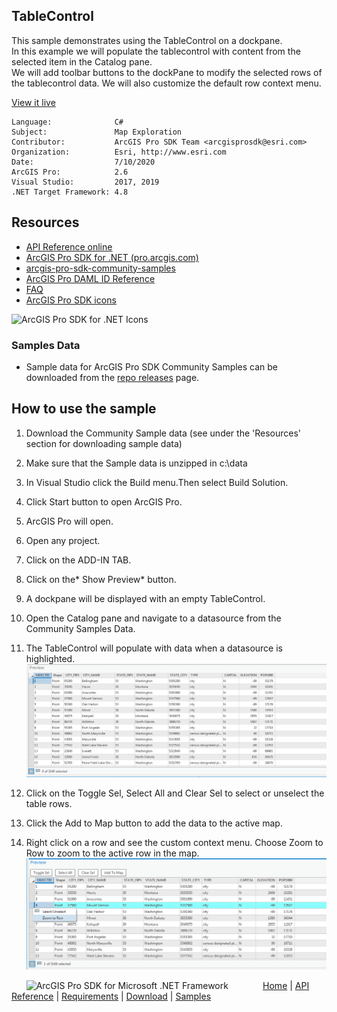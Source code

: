 ## TableControl

<!-- TODO: Write a brief abstract explaining this sample -->
This sample demonstrates using the TableControl on a dockpane.   
In this example we will populate the tablecontrol with content from the selected item in the Catalog pane.   
We will add toolbar buttons to the dockPane to modify the selected rows of the tablecontrol data. We will also customize the default row context menu.   
  


<a href="http://pro.arcgis.com/en/pro-app/sdk/" target="_blank">View it live</a>

<!-- TODO: Fill this section below with metadata about this sample-->
```
Language:              C#
Subject:               Map Exploration
Contributor:           ArcGIS Pro SDK Team <arcgisprosdk@esri.com>
Organization:          Esri, http://www.esri.com
Date:                  7/10/2020
ArcGIS Pro:            2.6
Visual Studio:         2017, 2019
.NET Target Framework: 4.8
```

## Resources

* [API Reference online](https://pro.arcgis.com/en/pro-app/sdk/api-reference)
* <a href="https://pro.arcgis.com/en/pro-app/sdk/" target="_blank">ArcGIS Pro SDK for .NET (pro.arcgis.com)</a>
* [arcgis-pro-sdk-community-samples](https://github.com/Esri/arcgis-pro-sdk-community-samples)
* [ArcGIS Pro DAML ID Reference](https://github.com/Esri/arcgis-pro-sdk/wiki/ArcGIS-Pro-DAML-ID-Reference)
* [FAQ](https://github.com/Esri/arcgis-pro-sdk/wiki/FAQ)
* [ArcGIS Pro SDK icons](https://github.com/Esri/arcgis-pro-sdk/releases/tag/2.4.0.19948)

![ArcGIS Pro SDK for .NET Icons](https://Esri.github.io/arcgis-pro-sdk/images/Home/Image-of-icons.png  "ArcGIS Pro SDK Icons")

### Samples Data

* Sample data for ArcGIS Pro SDK Community Samples can be downloaded from the [repo releases](https://github.com/Esri/arcgis-pro-sdk-community-samples/releases) page.  

## How to use the sample
<!-- TODO: Explain how this sample can be used. To use images in this section, create the image file in your sample project's screenshots folder. Use relative url to link to this image using this syntax: ![My sample Image](FacePage/SampleImage.png) -->
1. Download the Community Sample data (see under the 'Resources' section for downloading sample data)  
1. Make sure that the Sample data is unzipped in c:\data  
1. In Visual Studio click the Build menu.Then select Build Solution.  
1. Click Start button to open ArcGIS Pro.  
1. ArcGIS Pro will open.    
1. Open any project.  
1. Click on the ADD-IN TAB.    
1. Click on the* Show Preview* button.     
1. A dockpane will be displayed with an empty TableControl.  
1. Open the Catalog pane and navigate to a datasource from the Community Samples Data.     
1. The TableControl will populate with data when a datasource is highlighted.  
![UI](screenshots/TableControl_1.png)   
  
1. Click on the Toggle Sel, Select All and Clear Sel to select or unselect the table rows.  
1. Click the Add to Map button to add the data to the active map.      
1. Right click on a row and see the custom context menu. Choose Zoom to Row to zoom to the active row in the map.   
![UI](screenshots/TableControl_ContextMenu.png)  
  


<!-- End -->

&nbsp;&nbsp;&nbsp;&nbsp;&nbsp;&nbsp;<img src="https://esri.github.io/arcgis-pro-sdk/images/ArcGISPro.png"  alt="ArcGIS Pro SDK for Microsoft .NET Framework" height = "20" width = "20" align="top"  >
&nbsp;&nbsp;&nbsp;&nbsp;&nbsp;&nbsp;&nbsp;&nbsp;&nbsp;&nbsp;&nbsp;&nbsp;
[Home](https://github.com/Esri/arcgis-pro-sdk/wiki) | <a href="https://pro.arcgis.com/en/pro-app/sdk/api-reference" target="_blank">API Reference</a> | [Requirements](https://github.com/Esri/arcgis-pro-sdk/wiki#requirements) | [Download](https://github.com/Esri/arcgis-pro-sdk/wiki#installing-arcgis-pro-sdk-for-net) | <a href="https://github.com/esri/arcgis-pro-sdk-community-samples" target="_blank">Samples</a>
